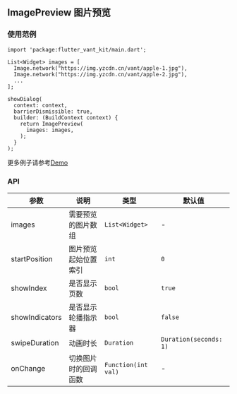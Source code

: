 ## ImagePreview 图片预览

### 使用范例

```
import 'package:flutter_vant_kit/main.dart';

List<Widget> images = [
  Image.network("https://img.yzcdn.cn/vant/apple-1.jpg"),
  Image.network("https://img.yzcdn.cn/vant/apple-2.jpg"),
  ...
];

showDialog(
  context: context,
  barrierDismissible: true,
  builder: (BuildContext context) {
    return ImagePreview(
      images: images,
    );
  }
);
```

更多例子请参考[Demo](../example/lib/routes/demoImagePreview.dart)

### API

| 参数  | 说明  | 类型  | 默认值  |
| ------------ | ------------ | ------------ | ------------ |
| images | 需要预览的图片数组 | `List<Widget>` | - |
| startPosition | 图片预览起始位置索引 | `int` | `0` |
| showIndex | 是否显示页数 | `bool` | `true` |
| showIndicators | 是否显示轮播指示器 | `bool` | `false` |
| swipeDuration | 动画时长| `Duration` | `Duration(seconds: 1)` |
| onChange | 切换图片时的回调函数 | `Function(int val)` | - |
